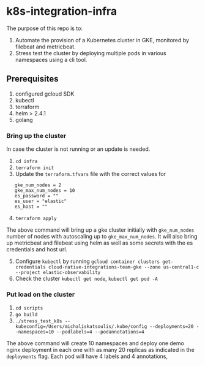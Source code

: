 # k8s-integration-infra

The purpose of this repo is to:
1. Automate the provision of a Kubernetes cluster in GKE, monitored by filebeat and metricbeat.
2. Stress test the cluster by deploying multiple pods in various namespaces using a cli tool.

## Prerequisites
1. configured gcloud SDK
2. kubectl
3. terraform
4. helm > 2.4.1
5. golang

### Bring up the cluster
In case the cluster is not running or an update is needed.
1. `cd infra`
2. `terraform init`
3. Update the `terraform.tfvars` file with the correct values for 
```
   gke_num_nodes = 2
   gke_max_num_nodes = 10
   es_password = ""
   es_user = "elastic"
   es_host = ""
```
4. `terraform apply`

The above command will bring up a gke cluster initially with `gke_num_nodes` number of nodes with
autoscaling up to `gke_max_num_nodes`.
It will also bring up metricbeat and filebeat using helm as well as some secrets with the es
credentials and host url.

5. Configure `kubectl` by running `gcloud container clusters get-credentials cloud-native-integrations-team-gke --zone us-central1-c --project elastic-observability`
6. Check the cluster `kubectl get node`, `kubectl get pod -A`

### Put load on the cluster
1. `cd scripts`
2. `go build`
3. `./stress_test_k8s --kubeconfig=/Users/michaliskatsoulis/.kube/config --deployments=20 --namespaces=10 --podlabels=4 --podannotations=4`

The above command will create 10 namespaces and deploy one demo nginx deployment in each one with
as many 20 replicas as indicated in the `deployments` flag. Each pod will have 4 labels and 4 annotations,